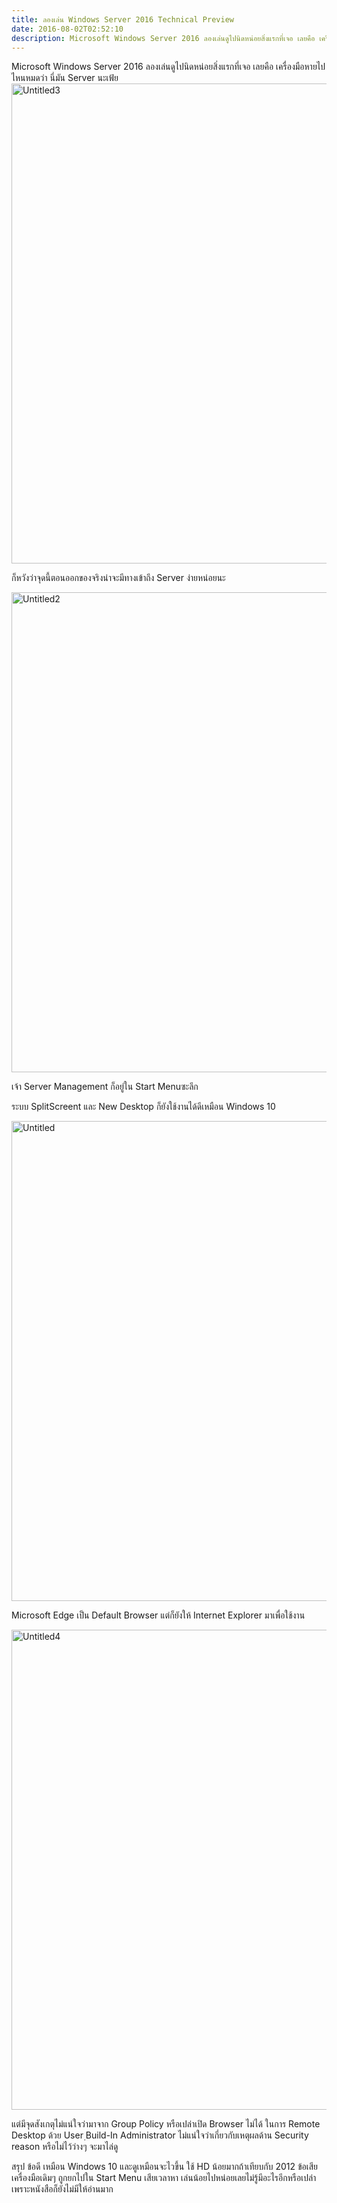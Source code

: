 ```yaml
---
title: ลองเล่น Windows Server 2016 Technical Preview
date: 2016-08-02T02:52:10
description: Microsoft Windows Server 2016 ลองเล่นดูไปนิดหน่อยสิ่งแรกที่เจอ เลยคือ เครื่องมือหายไปไหนหมดว่า นี่มัน Server นะเฟ้ยก็หวังว่าจุดนี้ตอนออกของจริงน่าจะมีทางเข้าถึง Server ง่ายหน่อยนะเจ้า Server Managemen
---
```


Microsoft Windows Server 2016 ลองเล่นดูไปนิดหน่อยสิ่งแรกที่เจอ เลยคือ เครื่องมือหายไปไหนหมดว่า นี่มัน Server นะเฟ้ย
<a href="http://www.greanapp.com/wp-content/uploads/2015/10/Untitled3.png"><img src="http://www.greanapp.com/wp-content/uploads/2015/10/Untitled3.png" alt="Untitled3" width="1024" height="768" class="alignnone size-full wp-image-564" /></a>


ก็หวังว่าจุดนี้ตอนออกของจริงน่าจะมีทางเข้าถึง Server ง่ายหน่อยนะ

<a href="http://www.greanapp.com/wp-content/uploads/2015/10/Untitled2.png"><img src="http://www.greanapp.com/wp-content/uploads/2015/10/Untitled2.png" alt="Untitled2" width="1024" height="768" class="alignnone size-full wp-image-563" /></a>

เจ้า Server Management ก็อยู่ใน Start Menuซะลึก

ระบบ SplitScreent และ New Desktop ก็ยังใช้งานได้ดีเหมือน Windows 10 

<a href="http://www.greanapp.com/wp-content/uploads/2015/10/Untitled.png"><img src="http://www.greanapp.com/wp-content/uploads/2015/10/Untitled.png" alt="Untitled" width="1024" height="768" class="alignnone size-full wp-image-562" /></a>

Microsoft Edge เป็น Default Browser  แต่ก็ยังให้ Internet Explorer มาเพื่อใช้งาน

<a href="http://www.greanapp.com/wp-content/uploads/2015/10/Untitled4.png"><img src="http://www.greanapp.com/wp-content/uploads/2015/10/Untitled4.png" alt="Untitled4" width="1024" height="768" class="alignnone size-full wp-image-565" /></a>

แต่มีจุดสังเกตุไม่แน่ใจว่ามาจาก Group Policy หรือเปล่าเปิด Browser ไม่ได้ ในการ Remote Desktop ด้วย User ฺBuild-In Administrator ไม่แน่ใจว่าเกี่ยวกับเหตุผลด้าน Security reason หรือไม่ไว้ว่างๆ จะมาไล่ดู


สรุป ข้อดี เหมือน Windows 10 และดูเหมือนจะไวขึ้น ใช้ HD น้อยมากถ้าเทียบกับ 2012 
    ข้อเสีย เครื่องมือเดิมๆ ถูกยกไปใน Start Menu เสียเวลาหา 
    เล่นน้อยไปหน่อยเลยไม่รู้มีอะไรอีกหรือเปล่าเพราะหนังสือก็ยังไม่มีให้อ่านมาก
